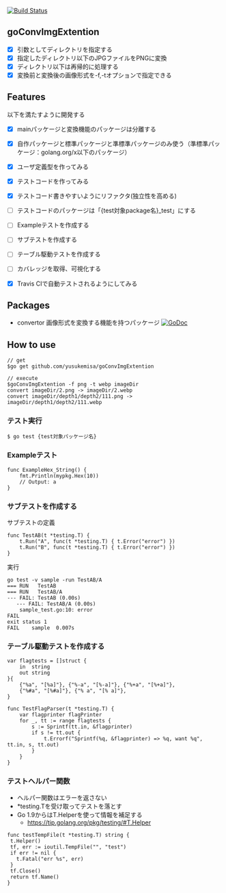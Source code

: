 [![Build Status](https://travis-ci.org/yusukemisa/goConvImgExtention.svg?branch=master)](https://travis-ci.org/yusukemisa/goConvImgExtention)

## goConvImgExtention
* [x] 引数としてディレクトリを指定する
* [x] 指定したディレクトリ以下のJPGファイルをPNGに変換
* [x] ディレクトリ以下は再帰的に処理する
* [x] 変換前と変換後の画像形式を-f,-tオプションで指定できる

## Features
以下を満たすように開発する
* [x] mainパッケージと変換機能のパッケージは分離する
* [x] 自作パッケージと標準パッケージと準標準パッケージのみ使う（準標準パッケージ：golang.org/x以下のパッケージ）
* [x] ユーザ定義型を作ってみる
* [x] テストコードを作ってみる
* [x] テストコード書きやすいようにリファクタ(独立性を高める)
* [ ] テストコードのパッケージは「{test対象package名}_test」にする
* [ ] Exampleテストを作成する
* [ ] サブテストを作成する
* [ ] テーブル駆動テストを作成する
* [ ] カバレッジを取得、可視化する


* [x] Travis CIで自動テストされるようにしてみる


## Packages
* convertor 画像形式を変換する機能を持つパッケージ
[![GoDoc](https://godoc.org/github.com/yusukemisa/goConvImgExtention/convertor?status.svg)](https://godoc.org/github.com/yusukemisa/goConvImgExtention/convertor)


## How to use

```
// get
$go get github.com/yusukemisa/goConvImgExtention

// execute
$goConvImgExtention -f png -t webp imageDir
convert imageDir/2.png -> imageDir/2.webp
convert imageDir/depth1/depth2/111.png -> imageDir/depth1/depth2/111.webp
```

### テスト実行
```
$ go test {test対象パッケージ名}
```

### Exampleテスト
```
func ExampleHex_String() {
	fmt.Println(mypkg.Hex(10))
	// Output: a
}
```

### サブテストを作成する
サブテストの定義
```
func TestAB(t *testing.T) {
	t.Run("A", func(t *testing.T) { t.Error("error") })
	t.Run("B", func(t *testing.T) { t.Error("error") })
}
```
実行
```
go test -v sample -run TestAB/A
=== RUN   TestAB
=== RUN   TestAB/A
--- FAIL: TestAB (0.00s)
   --- FAIL: TestAB/A (0.00s)
   	sample_test.go:10: error
FAIL
exit status 1
FAIL	sample	0.007s
```
### テーブル駆動テストを作成する

```
var flagtests = []struct {
	in  string
	out string
}{
	{"%a", "[%a]"}, {"%-a", "[%-a]"}, {"%+a", "[%+a]"},
	{"%#a", "[%#a]"}, {"% a", "[% a]"},
}

func TestFlagParser(t *testing.T) {
	var flagprinter flagPrinter
	for _, tt := range flagtests {
		s := Sprintf(tt.in, &flagprinter)
		if s != tt.out {
			t.Errorf("Sprintf(%q, &flagprinter) => %q, want %q", tt.in, s, tt.out)
		}
	}
}
```



### テストヘルパー関数
* ヘルパー関数はエラーを返さない
* *testing.Tを受け取ってテストを落とす
* Go 1.9からはT.Helperを使って情報を補足する
  * https://tip.golang.org/pkg/testing/#T.Helper

```
func testTempFile(t *testing.T) string {
 t.Helper()
 tf, err := ioutil.TempFile("", "test")
 if err != nil {
   t.Fatal("err %s", err)
 }
 tf.Close()
 return tf.Name()
}
```